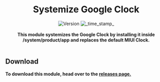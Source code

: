 <h1 align="center">Systemize Google Clock</h1>

<div align="center">
  <!-- Version -->
    <img src="https://img.shields.io/badge/Version-v7.5-blue.svg?longCache=true&style=popout-square"
      alt="Version" />
  <!-- Last Updated -->
    <img src="https://img.shields.io/badge/Updated-July 29, 2023-red.svg?longCache=true&style=flat-square"
      alt="_time_stamp_" />
</div>
<br>
<strong>

<div align="center">
  This module systemizes the Google Clock by installing it inside /system/product/app and replaces the default MIUI Clock.
</div>
<br>

## Download
To download this module, head over to the [releases page.](https://github.com/namanxjha/Systemize-Google-Clock/releases)
</strong>
